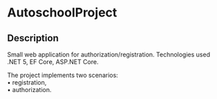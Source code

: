 # AutoschoolProject  

## Description  

Small web application for authorization/registration. Technologies used .NET 5, EF Core, ASP.NET Core.  

The project implements two scenarios:  
• registration,  
• authorization.   
